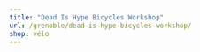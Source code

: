 ```yaml
---
title: "Dead Is Hype Bicycles Workshop"
url: /grenoble/dead-is-hype-bicycles-workshop/
shop: vélo
---
```

